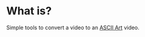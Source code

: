 # What is?
Simple tools to convert a video to an [ASCII Art](https://en.wikipedia.org/wiki/ASCII_art) video.

